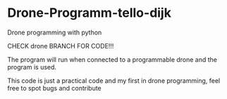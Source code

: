 # Drone-Programm-tello-dijk
Drone programming with python

CHECK drone BRANCH FOR CODE!!!

The program will run when connected to a programmable drone and the program is used.

This code is just a practical code and my first in drone programming, feel free to spot bugs and contribute
